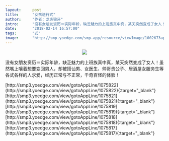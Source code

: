 ```yaml
---
layout:     post
title:      "女孩进行式"
author:     "作者：龙炎狼牙"
intro:      "没有女朋友资历＝实际年龄，缺乏魅力的上班族真中真，某天突然变成了女人！虽然嘴上嚷着想要变回男人，却被搭讪男、女医生、帅哥贵公子、居酒屋女服务生等各式各样的人求爱，经历正常与不正常，千奇百怪的体验！"
date:       "2018-02-14 16:57:00"
tags:       "式"
image:      "http://smp.yoedge.com/smp-app/resource/viewImage/1002673appline.png"
---
```

<div style="text-align: center">
<p><img src="http://smp.yoedge.com/smp-app/resource/viewImage/1002673appline.png"/></p>
</div>
<p class="post-meta">
<span>没有女朋友资历＝实际年龄，缺乏魅力的上班族真中真，某天突然变成了女人！虽然嘴上嚷着想要变回男人，却被搭讪男、女医生、帅哥贵公子、居酒屋女服务生等各式各样的人求爱，经历正常与不正常，千奇百怪的体验！</span>
</p>
[http://smp3.yoedge.com/view/gotoAppLine/1075822](http://smp3.yoedge.com/view/gotoAppLine/1075822){:target="_blank"}
[http://smp3.yoedge.com/view/gotoAppLine/1075821](http://smp3.yoedge.com/view/gotoAppLine/1075821){:target="_blank"}
[http://smp3.yoedge.com/view/gotoAppLine/1075819](http://smp3.yoedge.com/view/gotoAppLine/1075819){:target="_blank"}
[http://smp3.yoedge.com/view/gotoAppLine/1075818](http://smp3.yoedge.com/view/gotoAppLine/1075818){:target="_blank"}
[http://smp3.yoedge.com/view/gotoAppLine/1075817](http://smp3.yoedge.com/view/gotoAppLine/1075817){:target="_blank"}


